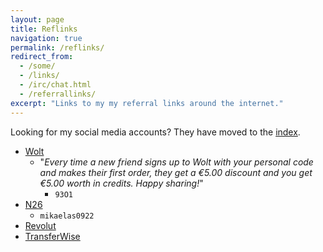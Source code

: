```yaml
---
layout: page
title: Reflinks
navigation: true
permalink: /reflinks/
redirect_from:
  - /some/
  - /links/
  - /irc/chat.html
  - /referrallinks/
excerpt: "Links to my my referral links around the internet."
---
```


Looking for my social media accounts? They have moved to the [index](/index.html).

* [Wolt](http://get.woltapp.com/93O1)
    * "*Every time a new friend signs up to Wolt with your personal code
      and makes their first order, they get a €5.00 discount and you get
      €5.00 worth in credits. Happy sharing!*"
        * `93O1`
* [N26](https://n26.com/r/mikaelas0922)
    * `mikaelas0922`
* [Revolut](https://revolut.com/r/mikaeldmt)
* [TransferWise](https://transferwise.com/u/mikaelas18)
